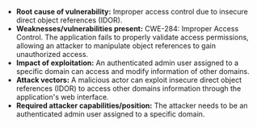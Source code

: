 - **Root cause of vulnerability:** Improper access control due to insecure direct object references (IDOR).
- **Weaknesses/vulnerabilities present:** CWE-284: Improper Access Control. The application fails to properly validate access permissions, allowing an attacker to manipulate object references to gain unauthorized access.
- **Impact of exploitation:** An authenticated admin user assigned to a specific domain can access and modify information of other domains.
- **Attack vectors:** A malicious actor can exploit insecure direct object references (IDOR) to access other domains information through the application's web interface.
- **Required attacker capabilities/position:** The attacker needs to be an authenticated admin user assigned to a specific domain.